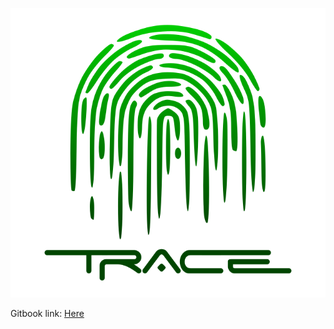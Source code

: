 
![Trace_logo](trace_logo3.png)

Gitbook link: <a href="https://docs.rabbitholepools.io" target="_blank">Here</a>
